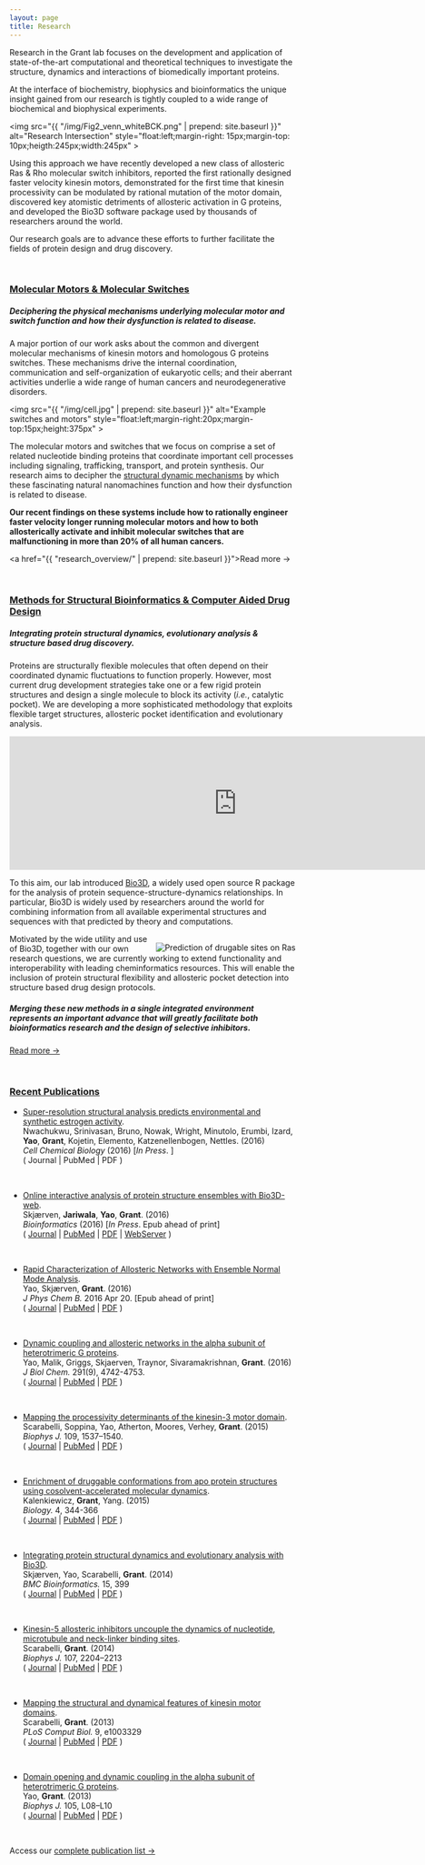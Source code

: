 ```yaml
---
layout: page
title: Research
---
```


Research in the Grant lab focuses on the development and application of state-of-the-art computational and theoretical techniques to investigate the structure, dynamics and interactions of biomedically important proteins.

At the interface of biochemistry, biophysics and bioinformatics the unique insight gained from our research is tightly coupled to a wide range of biochemical and biophysical experiments. 

<img src="{{ "/img/Fig2_venn_whiteBCK.png" | prepend: site.baseurl }}" alt="Research Intersection" style="float:left;margin-right: 15px;margin-top: 10px;heigth:245px;width:245px" >

Using this approach we have recently developed a new class of allosteric Ras & Rho molecular switch inhibitors, reported the first rationally designed faster velocity kinesin motors, demonstrated for the first time that kinesin processivity can be modulated by rational mutation of the motor domain, discovered key atomistic detriments of allosteric activation in G proteins, and developed the Bio3D software package used by thousands of researchers around the world.  

Our research goals are to advance these efforts to further facilitate the fields of protein design and drug discovery.

<br/>
<a name="motors"></a>

### [Molecular Motors & Molecular Switches](#motors)

<h5>Deciphering the physical mechanisms underlying molecular motor and switch function and how their dysfunction is related to disease.</h5>

A major portion of our work asks about the common and divergent molecular mechanisms of kinesin motors and homologous G proteins switches.  These mechanisms drive the internal coordination, communication and self-organization of eukaryotic cells; and their aberrant activities underlie a wide range of human cancers and neurodegenerative disorders.  


<img src="{{ "/img/cell.jpg" | prepend: site.baseurl }}" alt="Example switches and motors" style="float:left;margin-right:20px;margin-top:15px;height:375px" >

The molecular motors and switches that we focus on comprise a set of related nucleotide binding proteins that coordinate important cell processes including signaling, trafficking, transport, and protein synthesis. Our research aims to decipher the [structural dynamic mechanisms]() by which these fascinating natural nanomachines function and how their dysfunction is related to disease.  

**Our recent findings on these systems include how to rationally engineer faster velocity longer running molecular motors and how to both allosterically activate and inhibit molecular switches that are malfunctioning in more than 20% of all human cancers.**


<a href="{{ "research_overview/" | prepend: site.baseurl }}">Read more &rarr;</a>

<br/>
<a name="bioinf"></a>

### [Methods for Structural Bioinformatics & Computer Aided Drug Design](#bioinf)

<h5>Integrating protein structural dynamics, evolutionary analysis & structure based drug discovery.</h5>

Proteins are structurally flexible molecules that often depend on their coordinated dynamic fluctuations to function properly. However, most current drug development strategies take one or a few rigid protein structures and design a single molecule to block its activity (*i.e.*, catalytic pocket). We are developing a more sophisticated methodology that exploits flexible target structures, allosteric pocket identification and evolutionary analysis. 

<iframe src="https://player.vimeo.com/video/27214521?autoplay=1&loop=1&title=0&byline=0&portrait=0" width="800" height="235" frameborder="0" webkitallowfullscreen mozallowfullscreen allowfullscreen></iframe>

To this aim, our lab introduced [Bio3D](http://thegrantlab.org/bio3d/index.php), a widely used open source R package for the analysis of protein sequence-structure-dynamics relationships. In particular, Bio3D is widely used by researchers around the world for combining information from all available experimental structures and sequences with that predicted by theory and computations.  

<img src="http://thegrantlab.org/research/files/still.jpg" alt="Prediction of drugable sites on Ras" style="float:right;margin-left: 10px;margin-top: 15px" >
Motivated by the wide utility and use of Bio3D, together with our own research questions, we are currently working to extend functionality and interoperability with leading cheminformatics resources. This will enable the inclusion of protein structural flexibility and allosteric pocket detection into structure based drug design protocols. 

<h5>Merging these new methods in a single integrated environment represents an important advance that will greatly facilitate both  bioinformatics research and the design of selective inhibitors.</h5>

<a href="http://thegrantlab.org/bio3d/index.php">Read more &rarr;</a>


<br/>
<a name="pubs"></a>

### [Recent Publications](#pubs)

*   [Super-resolution structural analysis predicts environmental and synthetic estrogen activity]().  
    Nwachukwu, Srinivasan, Bruno, Nowak, Wright, Minutolo, Erumbi, Izard, **Yao**,  **Grant**, Kojetin, Elemento, Katzenellenbogen, Nettles. (2016)  
    _Cell Chemical Biology_ (2016) [_In Press_. ]  
    ( Journal | PubMed | PDF )   

<br/>

*   [Online interactive analysis of protein structure ensembles with Bio3D-web](http://bioinformatics.oxfordjournals.org/content/early/2016/07/18/bioinformatics.btw482).  
    Skjærven, **Jariwala**, **Yao**, **Grant**. (2016)  
    _Bioinformatics_ (2016) [_In Press_. Epub ahead of print]  
    ( [Journal](http://bioinformatics.oxfordjournals.org/content/early/2016/07/18/bioinformatics.btw482) | [PubMed](https://www.ncbi.nlm.nih.gov/pubmed/27423893?dopt=Abstract) | [PDF](http://bioinformatics.oxfordjournals.org/content/early/2016/07/18/bioinformatics.btw482.full.pdf+html) | [WebServer](http://thegrantlab.org/bio3d/webapps) )   

<br/>

*   [Rapid Characterization of Allosteric Networks with Ensemble Normal Mode Analysis](https://www.ncbi.nlm.nih.gov/pubmed/27056373).  
    Yao, Skjærven, **Grant**. (2016)  
    _J Phys Chem B._ 2016 Apr 20. [Epub ahead of print]  
    ( [Journal](http://pubs.acs.org/doi/abs/10.1021/acs.jpcb.6b01991) | [PubMed](https://www.ncbi.nlm.nih.gov/pubmed/27056373) | [PDF](http://pubs.acs.org/doi/pdf/10.1021/acs.jpcb.6b01991) )   

<br/>

*   [Dynamic coupling and allosteric networks in the alpha subunit of heterotrimeric G proteins](http://www.ncbi.nlm.nih.gov/pubmed/26703464).  
    Yao, Malik, Griggs, Skjaerven, Traynor, Sivaramakrishnan, **Grant**. (2016)  
    _J Biol Chem._ 291(9), 4742-4753.  
    ( [Journal](http://www.jbc.org/content/291/9/4742) | [PubMed](http://www.ncbi.nlm.nih.gov/pubmed/26703464?dopt=Abstract) | [PDF](http://www.jbc.org/content/291/9/4742.full.pdf) )   

<br/>

*   [Mapping the processivity determinants of the kinesin-3 motor domain](https://www.ncbi.nlm.nih.gov/pubmed/26488644).  
    Scarabelli, Soppina, Yao, Atherton, Moores, Verhey, **Grant**. (2015)  
    *Biophys J.* 109, 1537–1540.  
    ( [Journal](http://www.sciencedirect.com/science/article/pii/S0006349515008620) | [PubMed](https://www.ncbi.nlm.nih.gov/pubmed/26488644) | [PDF](http://www.sciencedirect.com/science/article/pii/S0006349515008620/pdfft?md5=ef9b825e43ee7400e983e52047c2c3cb&pid=1-s2.0-S0006349515008620-main.pdf) )  

<br/>

*   [Enrichment of druggable conformations from apo protein structures using cosolvent-accelerated molecular dynamics](https://www.ncbi.nlm.nih.gov/pubmed/25906084).  
    Kalenkiewicz, **Grant**, Yang. (2015)  
    *Biology.* 4, 344-366  
    ( [Journal](http://www.mdpi.com/2079-7737/4/2/344) | [PubMed](https://www.ncbi.nlm.nih.gov/pubmed/25906084) | [PDF](http://www.mdpi.com/2079-7737/4/2/344/pdf) )  

<br/>

*   [Integrating protein structural dynamics and evolutionary analysis with Bio3D](https://www.ncbi.nlm.nih.gov/pubmed/25491031).  
    Skjærven, Yao, Scarabelli, **Grant**. (2014)  
    *BMC Bioinformatics.* 15, 399  
    ( [Journal](http://bmcbioinformatics.biomedcentral.com/articles/10.1186/s12859-014-0399-6) | [PubMed](https://www.ncbi.nlm.nih.gov/pubmed/25491031) | [PDF](http://download.springer.com/static/pdf/978/art%253A10.1186%252Fs12859-014-0399-6.pdf?originUrl=http%3A%2F%2Fbmcbioinformatics.biomedcentral.com%2Farticle%2F10.1186%2Fs12859-014-0399-6&token2=exp=1462210115~acl=%2Fstatic%2Fpdf%2F978%2Fart%25253A10.1186%25252Fs12859-014-0399-6.pdf*~hmac=fd043fd487d83e435068b0386adb21c143fc83bfee4a16f83303547a3bd16253) )  

<br/>

*   [Kinesin-5 allosteric inhibitors uncouple the dynamics of nucleotide,  microtubule and neck-linker binding sites](https://www.ncbi.nlm.nih.gov/pubmed/25418105).  
    Scarabelli, **Grant**. (2014)  
    *Biophys J.* 107, 2204–2213  
    ( [Journal](http://www.sciencedirect.com/science/article/pii/S0006349514009588) | [PubMed](https://www.ncbi.nlm.nih.gov/pubmed/25418105) | [PDF](http://www.sciencedirect.com/science/article/pii/S0006349514009588/pdfft?md5=8a404879535cfbf464ce2e8610472011&pid=1-s2.0-S0006349514009588-main.pdf) )  

<br/>

*   [Mapping the structural and dynamical features of kinesin motor domains](https://www.ncbi.nlm.nih.gov/pubmed/24244137).  
    Scarabelli, **Grant**. (2013)  
    *PLoS Comput Biol.* 9, e1003329  
    ( [Journal](http://journals.plos.org/ploscompbiol/article?id=10.1371/journal.pcbi.1003329) | [PubMed](https://www.ncbi.nlm.nih.gov/pubmed/24244137) | [PDF](http://journals.plos.org/ploscompbiol/article/asset?id=10.1371%2Fjournal.pcbi.1003329.PDF) )   

<br/>

*   [Domain opening and dynamic coupling in the alpha subunit of heterotrimeric G proteins](http://www.ncbi.nlm.nih.gov/pubmed/23870276).  
    Yao, **Grant**. (2013)  
    *Biophys J.* 105, L08–L10  
    ( [Journal](http://www.sciencedirect.com/science/article/pii/S0006349513006802) | [PubMed](http://www.ncbi.nlm.nih.gov/pubmed/23870276) | [PDF](http://www.sciencedirect.com/science/article/pii/S0006349513006802/pdfft?md5=a387ba75bf94b47d96e3dcce464c2740&pid=1-s2.0-S0006349513006802-main.pdf) )  

<br/>

Access our <a href="/publications/">complete publication list &rarr;</a>

